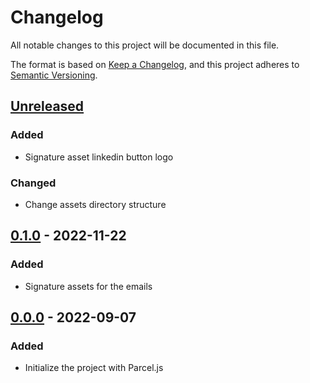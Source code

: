 # Changelog
All notable changes to this project will be documented in this file.

The format is based on [Keep a Changelog](https://keepachangelog.com/en/1.0.0/),
and this project adheres to [Semantic Versioning](https://semver.org/spec/v2.0.0.html).

## [Unreleased]
### Added
- Signature asset linkedin button logo

### Changed
- Change assets directory structure

## [0.1.0] - 2022-11-22
### Added
- Signature assets for the emails

## [0.0.0] - 2022-09-07
### Added
- Initialize the project with Parcel.js

[unreleased]: https://github.com/olivierlacan/keep-a-changelog/compare/v0.1.0...HEAD
[0.1.0]: https://github.com/digikraftagency/website/releases/compare/v0.0.0...v0.1.0
[0.0.0]: https://github.com/digikraftagency/website/releases/tag/v0.0.0